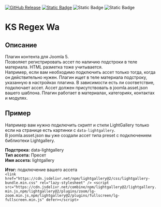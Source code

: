 [![GitHub Release](https://img.shields.io/github/v/release/mediafoks/plg_content_ksregexwa?display_name=release&style=flat-square&color=blue)](https://github.com/mediafoks/plg_content_ksregexwa/releases)
[![Static Badge](https://img.shields.io/badge/Joomla-5-orange?style=flat-square&logo=joomla&logoColor=white)](https://github.com/joomla/joomla-cms) ![Static Badge](https://img.shields.io/badge/type-plugin-yellow?style=flat-square) ![Static Badge](https://img.shields.io/badge/group-content-violet?style=flat-square)

# KS Regex Wa

## Описание

Плагин контента для Joomla 5.\
Позволяет регистрировать ассет по наличию подстроки в теле материала. HTML разметка тоже учитывается. \
Например, если вам необходимо подключить ассет только тогда, когда он действительно нужен. Плагин ищет в теле материала подстроку, указанную в настройках плагина. В зависимости есть ли соответствие, подключает ассет. Ассет должен присутствовать в joomla.asset.json вашего шаблона. Плагин работает в материалах, категориях, контактах и модулях.

## Пример

Например вам нужно подключить скрипт и стили LightGallery только если на странице есть картинки с `data-lightgallery`.\
В joomla.asset.json вы уже создали ассет типа preset c подключением библиотеки Lightgallery.

**Подстрока:** data-lightgallery\
**Тип ассета:** Пресет\
**Имя ассета:** lightgallery

**Итог:** подключение вашего ассета\
`<link href="https://cdn.jsdelivr.net/npm/lightgallery@2/css/lightgallery-bundle.min.css" rel="lazy-stylesheet" /> <script src="https://cdn.jsdelivr.net/combine/npm/lightgallery@2/lightgallery.min.js,npm/lightgallery@2/plugins/zoom/lg-zoom.min.js,npm/lightgallery@2/plugins/fullscreen/lg-fullscreen.min.js" defer></script>`
